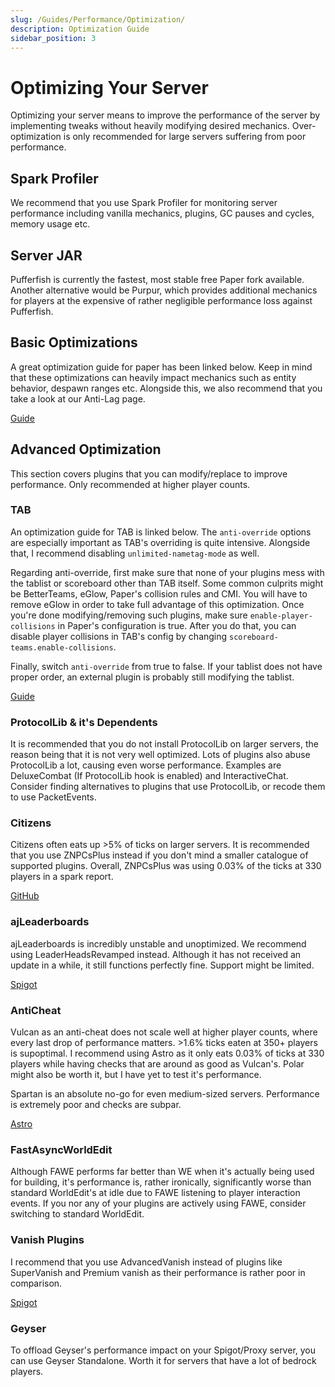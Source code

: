 ```yaml
---
slug: /Guides/Performance/Optimization/
description: Optimization Guide
sidebar_position: 3
---
```


# Optimizing Your Server
Optimizing your server means to improve the performance of the server by implementing tweaks without heavily modifying desired mechanics. Over-optimization is only recommended for large servers suffering from poor performance.

## Spark Profiler
We recommend that you use Spark Profiler for monitoring server performance including vanilla mechanics, plugins, GC pauses and cycles, memory usage etc.

## Server JAR
Pufferfish is currently the fastest, most stable free Paper fork available. Another alternative would be Purpur, which provides additional mechanics for players at the expensive of rather negligible performance loss against Pufferfish.

## Basic Optimizations
A great optimization guide for paper has been linked below. Keep in mind that these optimizations can heavily impact mechanics such as entity behavior, despawn ranges etc. Alongside this, we also recommend that you take a look at our Anti-Lag page.
<div>
<a class="button button--outline button--primary" href="https://paper-chan.moe/paper-optimization/">Guide</a>
</div>

## Advanced Optimization
This section covers plugins that you can modify/replace to improve performance. Only recommended at higher player counts.

### TAB
An optimization guide for TAB is linked below. The `anti-override` options are especially important as TAB's overriding is quite intensive. Alongside that, I recommend disabling `unlimited-nametag-mode` as well.

Regarding anti-override, first make sure that none of your plugins mess with the tablist or scoreboard other than TAB itself. Some common culprits might be BetterTeams, eGlow, Paper's collision rules and CMI. You will have to remove eGlow in order to take full advantage of this optimization. Once you're done modifying/removing such plugins, make sure `enable-player-collisions` in Paper's configuration is true. After you do that, you can disable player collisions in TAB's config by changing `scoreboard-teams.enable-collisions`.

Finally, switch `anti-override` from true to false. If your tablist does not have proper order, an external plugin is probably still modifying the tablist.
<div>
<a class="button button--outline button--primary" href="https://github.com/NEZNAMY/TAB/wiki/Optimizing-the-plugin">Guide</a>
</div>

### ProtocolLib & it's Dependents
It is recommended that you do not install ProtocolLib on larger servers, the reason being that it is not very well optimized. Lots of plugins also abuse ProtocolLib a lot, causing even worse performance. Examples are DeluxeCombat (If ProtocolLib hook is enabled) and InteractiveChat. Consider finding alternatives to plugins that use ProtocolLib, or recode them to use PacketEvents.

### Citizens
Citizens often eats up >5% of ticks on larger servers. It is recommended that you use ZNPCsPlus instead if you don't mind a smaller catalogue of supported plugins. Overall, ZNPCsPlus was using 0.03% of the ticks at 330 players in a spark report.

<div>
<a class="button button--outline button--primary" href="https://github.com/Pyrbu/ZNPCsPlus/tree/2.X">GitHub</a>
</div>

### ajLeaderboards
ajLeaderboards is incredibly unstable and unoptimized. We recommend using LeaderHeadsRevamped instead. Although it has not received an update in a while, it still functions perfectly fine. Support might be limited.

<div>
<a class="button button--outline button--primary" href="https://www.spigotmc.org/resources/leaderheads.2079/">Spigot</a>
</div>

### AntiCheat
Vulcan as an anti-cheat does not scale well at higher player counts, where every last drop of performance matters. >1.6% ticks eaten at 350+ players is supoptimal. I recommend using Astro as it only eats 0.03% of ticks at 330 players while having checks that are around as good as Vulcan's. Polar might also be worth it, but I have yet to test it's performance.

Spartan is an absolute no-go for even medium-sized servers. Performance is extremely poor and checks are subpar.
<div>
<a class="button button--outline button--primary" href="https://astroac.cc/">Astro</a>
</div>

### FastAsyncWorldEdit
Although FAWE performs far better than WE when it's actually being used for building, it's performance is, rather ironically, significantly worse than standard WorldEdit's at idle due to FAWE listening to player interaction events. If you nor any of your plugins are actively using FAWE, consider switching to standard WorldEdit.

### Vanish Plugins
I recommend that you use AdvancedVanish instead of plugins like SuperVanish and Premium vanish as their performance is rather poor in comparison.

<div>
<a class="button button--outline button--primary" href="https://www.spigotmc.org/resources/advancedvanish.86036/">Spigot</a>
</div>

### Geyser
To offload Geyser's performance impact on your Spigot/Proxy server, you can use Geyser Standalone. Worth it for servers that have a lot of bedrock players.
